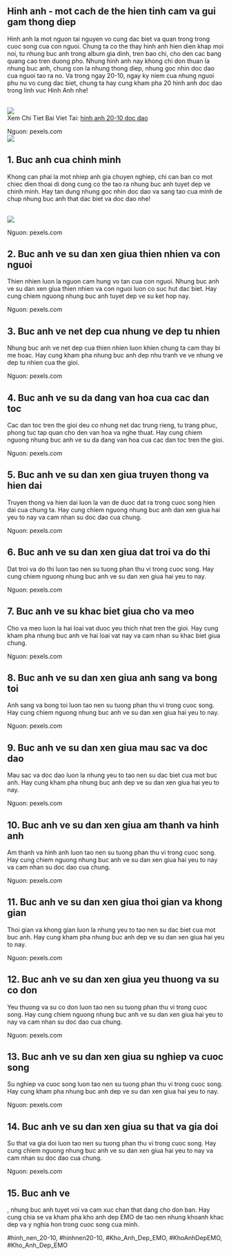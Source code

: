 <h2>Hinh anh - mot cach de the hien tinh cam va gui gam thong diep</h2><p>Hinh anh la mot nguon tai nguyen vo cung dac biet va quan trong trong cuoc song cua con nguoi. Chung ta co the thay hinh anh hien dien khap moi noi, tu nhung buc anh trong album gia dinh, tren bao chi, cho den cac bang quang cao tren duong pho. Nhung hinh anh nay khong chi don thuan la nhung buc anh, chung con la nhung thong diep, nhung goc nhin doc dao cua nguoi tao ra no. Va trong ngay 20-10, ngay ky niem cua nhung nguoi phu nu vo cung dac biet, chung ta hay cung kham pha 20 hinh anh doc dao trong linh vuc Hinh Anh nhe!</p><br><img src="https://khoanhdepemo.com/wp-content/uploads/2024/12/cropped-Du-an-moi.png"></br>
Xem Chi Tiet Bai Viet Tai: <a href="https://khoanhdepemo.com/hinh-anh-20-10/">hinh anh 20-10 doc dao</a><div class="image">

<p class="caption">Nguon: pexels.com<br><img src="https://khoanhdepemo.com/wp-content/uploads/2024/12/cropped-Du-an-moi.png"></br>
</div><h2>1. Buc anh cua chinh minh</h2><p>Khong can phai la mot nhiep anh gia chuyen nghiep, chi can ban co mot chiec dien thoai di dong cung co the tao ra nhung buc anh tuyet dep ve chinh minh. Hay tan dung nhung goc nhin doc dao va sang tao cua minh de chup nhung buc anh that dac biet va doc dao nhe!</p><br><img src="https://khoanhdepemo.com/wp-content/uploads/2024/12/Anh-Trai-Dat1-300x169.jpg"></br><div class="image">

<p class="caption">Nguon: pexels.com
</div><h2>2. Buc anh ve su dan xen giua thien nhien va con nguoi</h2><p>Thien nhien luon la nguon cam hung vo tan cua con nguoi. Nhung buc anh ve su dan xen giua thien nhien va con nguoi luon co suc hut dac biet. Hay cung chiem nguong nhung buc anh tuyet dep ve su ket hop nay.</p><div class="image">

<p class="caption">Nguon: pexels.com
</div><h2>3. Buc anh ve net dep cua nhung ve dep tu nhien</h2><p>Nhung buc anh ve net dep cua thien nhien luon khien chung ta cam thay bi me hoac. Hay cung kham pha nhung buc anh dep nhu tranh ve ve nhung ve dep tu nhien cua the gioi.</p><div class="image">

<p class="caption">Nguon: pexels.com</p>
</div><h2>4. Buc anh ve su da dang van hoa cua cac dan toc</h2><p>Cac dan toc tren the gioi deu co nhung net dac trung rieng, tu trang phuc, phong tuc tap quan cho den van hoa va nghe thuat. Hay cung chiem nguong nhung buc anh ve su da dang van hoa cua cac dan toc tren the gioi.</p><div class="image">

<p class="caption">Nguon: pexels.com</p>
</div><h2>5. Buc anh ve su dan xen giua truyen thong va hien dai</h2><p>Truyen thong va hien dai luon la van de duoc dat ra trong cuoc song hien dai cua chung ta. Hay cung chiem nguong nhung buc anh dan xen giua hai yeu to nay va cam nhan su doc dao cua chung.</p><div class="image">

<p class="caption">Nguon: pexels.com</p>
</div><h2>6. Buc anh ve su dan xen giua dat troi va do thi</h2><p>Dat troi va do thi luon tao nen su tuong phan thu vi trong cuoc song. Hay cung chiem nguong nhung buc anh ve su dan xen giua hai yeu to nay.</p><div class="image">

<p class="caption">Nguon: pexels.com</p>
</div><h2>7. Buc anh ve su khac biet giua cho va meo</h2><p>Cho va meo luon la hai loai vat duoc yeu thich nhat tren the gioi. Hay cung kham pha nhung buc anh ve hai loai vat nay va cam nhan su khac biet giua chung.</p><div class="image">

<p class="caption">Nguon: pexels.com</p>
</div><h2>8. Buc anh ve su dan xen giua anh sang va bong toi</h2><p>Anh sang va bong toi luon tao nen su tuong phan thu vi trong cuoc song. Hay cung chiem nguong nhung buc anh ve su dan xen giua hai yeu to nay.</p><div class="image">

<p class="caption">Nguon: pexels.com</p>
</div><h2>9. Buc anh ve su dan xen giua mau sac va doc dao</h2><p>Mau sac va doc dao luon la nhung yeu to tao nen su dac biet cua mot buc anh. Hay cung kham pha nhung buc anh dep ve su dan xen giua hai yeu to nay.</p><div class="image">

<p class="caption">Nguon: pexels.com</p>
</div><h2>10. Buc anh ve su dan xen giua am thanh va hinh anh</h2><p>Am thanh va hinh anh luon tao nen su tuong phan thu vi trong cuoc song. Hay cung chiem nguong nhung buc anh ve su dan xen giua hai yeu to nay va cam nhan su doc dao cua chung.</p><div class="image">

<p class="caption">Nguon: pexels.com</p>
</div><h2>11. Buc anh ve su dan xen giua thoi gian va khong gian</h2><p>Thoi gian va khong gian luon la nhung yeu to tao nen su dac biet cua mot buc anh. Hay cung kham pha nhung buc anh dep ve su dan xen giua hai yeu to nay.</p><div class="image">

<p class="caption">Nguon: pexels.com</p>
</div><h2>12. Buc anh ve su dan xen giua yeu thuong va su co don</h2><p>Yeu thuong va su co don luon tao nen su tuong phan thu vi trong cuoc song. Hay cung chiem nguong nhung buc anh ve su dan xen giua hai yeu to nay va cam nhan su doc dao cua chung.</p><div class="image">

<p class="caption">Nguon: pexels.com</p>
</div><h2>13. Buc anh ve su dan xen giua su nghiep va cuoc song</h2><p>Su nghiep va cuoc song luon tao nen su tuong phan thu vi trong cuoc song. Hay cung kham pha nhung buc anh dep ve su dan xen giua hai yeu to nay.</p><div class="image">

<p class="caption">Nguon: pexels.com</p>
</div><h2>14. Buc anh ve su dan xen giua su that va gia doi</h2><p>Su that va gia doi luon tao nen su tuong phan thu vi trong cuoc song. Hay cung chiem nguong nhung buc anh ve su dan xen giua hai yeu to nay va cam nhan su doc dao cua chung.</p><div class="image">

<p class="caption">Nguon: pexels.com</p>
</div><h2>15. Buc anh ve</h2><p>, nhung buc anh tuyet voi va cam xuc chan that dang cho don ban. Hay cung chia se va kham pha kho anh dep EMO de tao nen nhung khoanh khac dep va y nghia hon trong cuoc song cua minh.</p>
#hinh_nen_20-10, #hinhnen20-10, #Kho_Anh_Dep_EMO, #KhoAnhDepEMO, #Kho_Anh_Dep_EMO
